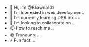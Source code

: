 - 👋 Hi, I’m @Bhawna109
- 👀 I’m interested in web development.
- 🌱 I’m currently learning DSA in c++.
- 💞️ I’m looking to collaborate on ...
- 📫 How to reach me ...
- 😄 Pronouns: ...
- ⚡ Fun fact: ...

<!---
Bhawna109/Bhawna109 is a ✨ special ✨ repository because its `README.md` (this file) appears on your GitHub profile.
You can click the Preview link to take a look at your changes.
--->
